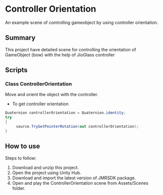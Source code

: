 # Controller Orientation
An example scene of controlling gameobject by using controller orientation.

## Summary
This project have detailed scene for controlling the orientation of GameObject (bow) with the help of JioGlass controller

## Scripts 

### Class ControllerOrientation
Move and orient the object with the controller.</br>
- To get controller orientation
```cs
Quaternion controllerOrientation = Quaternion.identity;
try
{
     source.TryGetPointerRotation(out controllerOrientation);
}
```

## How to use
Steps to follow:
1. Download and unzip this project.
2. Open the project using Unity Hub.
3. Download and import the latest version of JMRSDK package.
4. Open and play the ControllerOrientation scene from Assets/Scenes folder.
